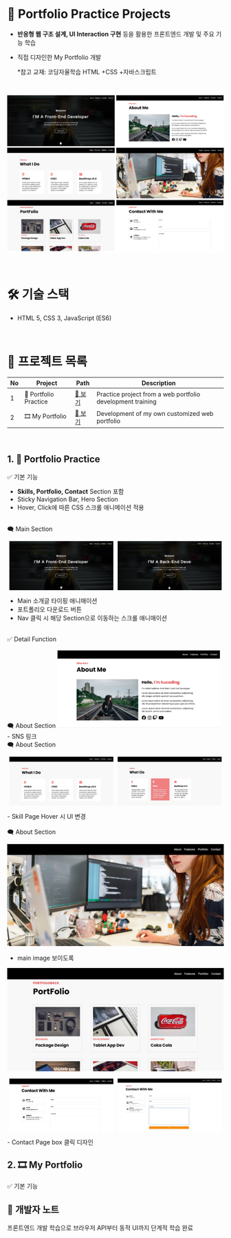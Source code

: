 # 📃 Portfolio Practice Projects
- **반응형 웹 구조 설계, UI Interaction 구현** 등을 활용한 프론트엔드 개발 및 주요 기능 학습
- 직접 디자인한 My Portfolio 개발

  *참고 교재: 코딩자율학습 HTML +CSS +자바스크립트

<br>

![1_1](./rdme_images/practice_pages.png)


<br>

# 🛠 기술 스택

- HTML 5, CSS 3, JavaScript (ES6)

<br>

# 🎯 프로젝트 목록
| No | Project | Path | Description |
|------|--------------------|-----------|------|
| 1 | 🎵 Portfolio Practice | [🔗 보기](./cozadan-practice) | Practice project from a web portfolio development training  |
| 2 | 🎞 My Portfolio | [🔗 보기](./) | Development of my own customized web portfolio |

<br>

## 1. 🎵 Portfolio Practice

✅ 기본 기능
- **Skills, Portfolio, Contact** Section 포함
- Sticky Navigation Bar, Hero Section
- Hover, Click에 따른 CSS 스크롤 애니메이션 적용

<br>
<caption>🗨 Main Section</caption>
<br>

<p style="display: flex; justify-content: center; gap: 2%;">
  <img src="./rdme_images/1_1.JPG" alt="Practice Project" width="48%" />
  <img src="./rdme_images/1_2.JPG" alt="My Portfolio" width="48%" />
</p>

- Main 소개글 타이핑 애니매이션
- 포트폴리오 다운로드 버튼
- Nav 클릭 시 해당 Section으로 이동하는 스크롤 애니매이션

<br>
✅ Detail Function

<br>
<br>
<caption>🗨 About Section</caption>

<img src="./rdme_images/2about.JPG" alt="Practice Project" width="75%" />
- SNS 링크

<br>

<caption>🗨 About Section</caption>

<p style="display: flex; justify-content: center; gap: 2%;">
  <img src="./rdme_images/3do.JPG" alt="Practice Project" width="48%" />
  <img src="./rdme_images/3_2.JPG" alt="My Portfolio" width="48%" />
</p>
- Skill Page Hover 시 UI 변경

<br>
<br>

<caption>🗨 About Section</caption>

![4](./rdme_images/4bgimg.JPG)
- main image 보이도록

![5](./rdme_images/5pf.JPG)

<p style="display: flex; justify-content: center; gap: 2%;">
  <img src="./rdme_images/6contact.JPG" alt="Practice Project" width="48%" />
  <img src="./rdme_images/6_2.JPG" alt="My Portfolio" width="48%" />
</p>
- Contact Page box 클릭 디자인

## 2. 🎞 My Portfolio

✅ 기본 기능


## 👤 개발자 노트
프론트엔드 개발 학습으로 브라우저 API부터 동적 UI까지 단계적 학습 완료

